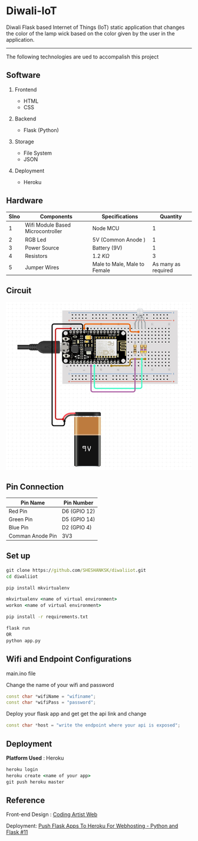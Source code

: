 # Diwali-IoT

Diwali Flask based Internet of Things (IoT) static application that changes the color of the lamp wick based on the color given by the user in the application.

---

The following technologies are ued to accompalish this project

## Software

1. Frontend

   - HTML
   - CSS

2. Backend

   - Flask (Python)

3. Storage

   - File System
   - JSON

4. Deployment
   - Heroku

## Hardware

| Slno | Components                        | Specifications               | Quantity            |
| ---- | --------------------------------- | ---------------------------- | ------------------- |
| 1    | Wifi Module Based Microcontroller | Node MCU                     | 1                   |
| 2    | RGB Led                           | 5V (Common Anode )           | 1                   |
| 3    | Power Source                      | Battery (9V)                 | 1                   |
| 4    | Resistors                         | 1.2 $K\Omega$                | 3                   |
| 5    | Jumper Wires                      | Male to Male, Male to Female | As many as required |

## Circuit

![image](connection-diagram.jpg)

## Pin Connection

| Pin Name         | Pin Number   |
| ---------------- | ------------ |
| Red Pin          | D6 (GPIO 12) |
| Green Pin        | D5 (GPIO 14) |
| Blue Pin         | D2 (GPIO 4)  |
| Comman Anode Pin | 3V3          |

## Set up

```cmd
git clone https://github.com/SHESHANKSK/diwaliiot.git
cd diwaliiot

```

```cmd
pip install mkvirtualenv
```

```cmd
mkvirtualenv <name of virtual environment>
workon <name of virtual environment>
```

```cmd
pip install -r requirements.txt
```

```cmd
flask run
OR
python app.py
```

## Wifi and Endpoint Configurations

main.ino file

Change the name of your wifi and password

```cpp
const char *wifiName = "wifiname";
const char *wifiPass = "password";
```

Deploy your flask app and get get the api link and change

```cpp
const char *host = "write the endpoint where your api is exposed";
```

## Deployment

**Platform Used** : Heroku

```cmd
heroku login
heroku create <name of your app>
git push heroku master
```

## Reference

Front-end Design : [Coding Artist Web](https://codingartistweb.com/2021/11/diya-css-animation-diwali-special/)

Deployment: [Push Flask Apps To Heroku For Webhosting - Python and Flask #11](https://youtu.be/Li0Abz-KT78)
